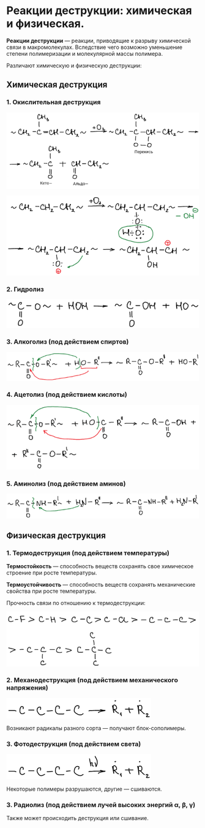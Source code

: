 # Реакции деструкции: химическая и физическая.

**Реакции деструкции** — реакции, приводящие к разрыву химической связи в макромолекулах. Вследствие чего возможно уменьшение степени полимеризации и молекулярной массы полимера.

Различают химическую и физическую деструкции:


## Химическая деструкция

### 1. Окислительная деструкция

![](../images/vms/reakcii-destrukcii/destr_clip_image001.png)

![](../images/vms/reakcii-destrukcii/destr_clip_image001_0001.png)

### 2. Гидролиз

![](../images/vms/reakcii-destrukcii/destr_clip_image001_0002.png)

### 3. Алкоголиз (под действием спиртов)

![](../images/vms/reakcii-destrukcii/destr_clip_image001_0003.png)

### 4. Ацетолиз (под действием кислоты)

![](../images/vms/reakcii-destrukcii/destr_clip_image001_0004.png)

### 5. Аминолиз (под действием аминов)

![](../images/vms/reakcii-destrukcii/destr_clip_image001_0005.png)

## Физическая деструкция

### 1. Термодеструкция (под действием температуры)

**Термостойкость** — способность веществ сохранять свое химическое строение при росте температуры.

**Термоустойчивость** — способность веществ сохранять механические свойства при росте температуры.

Прочность связи по отношению к термодеструкции:

![](../images/vms/reakcii-destrukcii/destr_clip_image001_0006.png)

### 2. Механодеструкция (под действием механического напряжения)

![](../images/vms/reakcii-destrukcii/destr_clip_image001_0007.png)

Возникают радикалы разного сорта — получают блок-сополимеры.

### 3. Фотодеструкция (под действием света)

![](../images/vms/reakcii-destrukcii/destr_clip_image001_0008.png)

Некоторые полимеры разрушаются, другие — сшиваются.

### 3. Радиолиз (под действием лучей высоких энергий α, β, γ)

Также может происходить деструкция или сшивание.

